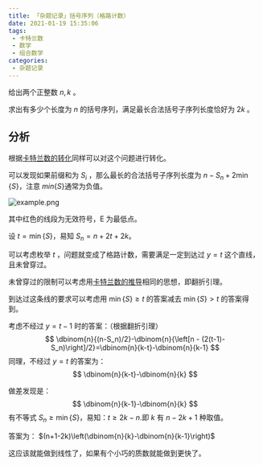 ```yaml
---
title: 「杂题记录」括号序列（格路计数）
date: 2021-01-19 15:35:06
tags:
 - 卡特兰数
 - 数学
 - 组合数学
categories:
 - 杂题记录
---
```


给出两个正整数 $n, k$ 。

求出有多少个长度为 $n$ 的括号序列，满足最长合法括号子序列长度恰好为 $2k$ 。
<!-- more -->

## 分析

根据[卡特兰数的转化](./「琐记」卡特兰数)同样可以对这个问题进行转化。

可以发现如果前缀和为 $S_i$ ，那么最长的合法括号子序列长度为 $n-S_n + 2\min\{S\}$，注意 $min\{S\}$通常为负值。

![example.png](https://i.loli.net/2021/01/27/7Bt4EbCKUVjGYgH.png)

其中红色的线段为无效符号，E 为最低点。

设 $t=\min\{S\}$，易知 $S_n = n+2t+2k$。

可以考虑枚举 $t$ ，问题就变成了格路计数，需要满足一定到达过 $y=t$ 这个直线，且未曾穿过。

未曾穿过的限制可以考虑用[卡特兰数的推导](./「琐记」卡特兰数)相同的思想，即翻折引理。

到达过这条线的要求可以考虑用 $\min\{S\} \ge t$ 的答案减去 $\min\{S\} > t$ 的答案得到。

考虑不经过 $y=t-1$ 时的答案：（根据翻折引理）
$$
\dbinom{n}{(n-S_n)/2}-\dbinom{n}{\left[n - (2(t-1)-S_n)\right]/2}=\dbinom{n}{k-t}-\dbinom{n}{k-1}
$$
同理，不经过 $y=t$ 的答案为：
$$
\dbinom{n}{k-t}-\dbinom{n}{k}
$$


做差发现是：
$$
\dbinom{n}{k-1}-\dbinom{n}{k}
$$
有不等式 $S_n \ge \min\{S\}$，易知：$t \ge 2k-n$.即 $k$ 有 $n-2k+1$ 种取值。

答案为： $(n+1-2k)\left(\dbinom{n}{k}-\dbinom{n}{k-1}\right)$

这应该就能做到线性了，如果有个小巧的质数就能做到更快了。